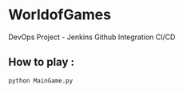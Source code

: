 # WorldofGames
DevOps Project - Jenkins Github Integration CI/CD

## How to play : 
`python MainGame.py`
